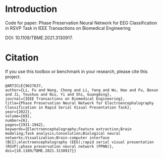 # Introduction
Code for paper: Phase Preservation Neural Network for EEG Classification in RSVP Task in IEEE Transactions on Biomedical Engineering

DOI: 10.1109/TBME.2021.3130917. 

# Citation

If you use this toolbox or benchmark in your research, please cite this project.


```
@ARTICLE{9627637,
author={Li, Fu and Wang, Chong and Li, Yang and Wu, Hao and Fu, Boxun and Ji, Youshuo and Niu, Yi and Shi, Guangming},
journal={IEEE Transactions on Biomedical Engineering}, 
title={Phase Preservation Neural Network for Electroencephalography Classification in Rapid Serial Visual Presentation Task}, 
year={2022},
volume={69},
number={6},
pages={1931-1942},
keywords={Electroencephalography;Feature extraction;Brain modeling;Task analysis;Convolution;Biological neural networks;Visualization;Brain-computer interface (BCI);electroencephalography (EEG);rapid serial visual presentation (RSVP);phase preservation neural network (PPNN)},
doi={10.1109/TBME.2021.3130917}}
```
